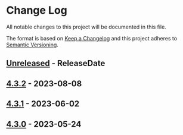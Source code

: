 # Change Log
All notable changes to this project will be documented in this file.

The format is based on [Keep a Changelog](http://keepachangelog.com/)
and this project adheres to [Semantic Versioning](http://semver.org/).

<!-- next-header -->
## [Unreleased] - ReleaseDate

## [4.3.2] - 2023-08-08

## [4.3.1] - 2023-06-02

## [4.3.0] - 2023-05-24

<!-- next-url -->
[Unreleased]: https://github.com/clap-rs/clap/compare/clap_complete_nushell-v4.3.2...HEAD
[4.3.2]: https://github.com/clap-rs/clap/compare/clap_complete_nushell-v4.3.1...clap_complete_nushell-v4.3.2
[4.3.1]: https://github.com/clap-rs/clap/compare/clap_complete_nushell-v4.3.0...clap_complete_nushell-v4.3.1
[4.3.0]: https://github.com/clap-rs/clap/compare/bd163098e122bb65e053a61b773931c8f36d2e7d...clap_complete_nushell-v4.3.0

